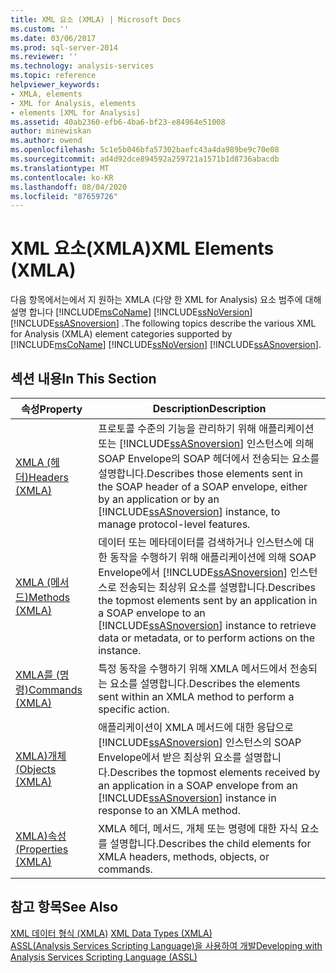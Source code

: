 ```yaml
---
title: XML 요소 (XMLA) | Microsoft Docs
ms.custom: ''
ms.date: 03/06/2017
ms.prod: sql-server-2014
ms.reviewer: ''
ms.technology: analysis-services
ms.topic: reference
helpviewer_keywords:
- XMLA, elements
- XML for Analysis, elements
- elements [XML for Analysis]
ms.assetid: 40ab2360-efb6-4ba6-bf23-e84964e51008
author: minewiskan
ms.author: owend
ms.openlocfilehash: 5c1e5b046bfa57302baefc43a4da989be9c70e08
ms.sourcegitcommit: ad4d92dce894592a259721a1571b1d8736abacdb
ms.translationtype: MT
ms.contentlocale: ko-KR
ms.lasthandoff: 08/04/2020
ms.locfileid: "87659726"
---
```

# <a name="xml-elements-xmla"></a><span data-ttu-id="2f827-102">XML 요소(XMLA)</span><span class="sxs-lookup"><span data-stu-id="2f827-102">XML Elements (XMLA)</span></span>
  <span data-ttu-id="2f827-103">다음 항목에서는에서 지 원하는 XMLA (다양 한 XML for Analysis) 요소 범주에 대해 설명 합니다 [!INCLUDE[msCoName](../../includes/msconame-md.md)] [!INCLUDE[ssNoVersion](../../includes/ssnoversion-md.md)] [!INCLUDE[ssASnoversion](../../includes/ssasnoversion-md.md)] .</span><span class="sxs-lookup"><span data-stu-id="2f827-103">The following topics describe the various XML for Analysis (XMLA) element categories supported by [!INCLUDE[msCoName](../../includes/msconame-md.md)] [!INCLUDE[ssNoVersion](../../includes/ssnoversion-md.md)] [!INCLUDE[ssASnoversion](../../includes/ssasnoversion-md.md)].</span></span>  
  
## <a name="in-this-section"></a><span data-ttu-id="2f827-104">섹션 내용</span><span class="sxs-lookup"><span data-stu-id="2f827-104">In This Section</span></span>  
  
|<span data-ttu-id="2f827-105">속성</span><span class="sxs-lookup"><span data-stu-id="2f827-105">Property</span></span>|<span data-ttu-id="2f827-106">Description</span><span class="sxs-lookup"><span data-stu-id="2f827-106">Description</span></span>|  
|--------------|-----------------|  
|[<span data-ttu-id="2f827-107">XMLA &#40;헤더&#41;</span><span class="sxs-lookup"><span data-stu-id="2f827-107">Headers &#40;XMLA&#41;</span></span>](https://docs.microsoft.com/bi-reference/xmla/xml-elements-headers/xml-elements-headers)|<span data-ttu-id="2f827-108">프로토콜 수준의 기능을 관리하기 위해 애플리케이션 또는 [!INCLUDE[ssASnoversion](../../includes/ssasnoversion-md.md)] 인스턴스에 의해 SOAP Envelope의 SOAP 헤더에서 전송되는 요소를 설명합니다.</span><span class="sxs-lookup"><span data-stu-id="2f827-108">Describes those elements sent in the SOAP header of a SOAP envelope, either by an application or by an [!INCLUDE[ssASnoversion](../../includes/ssasnoversion-md.md)] instance, to manage protocol-level features.</span></span>|  
|[<span data-ttu-id="2f827-109">XMLA &#40;메서드&#41;</span><span class="sxs-lookup"><span data-stu-id="2f827-109">Methods &#40;XMLA&#41;</span></span>](https://docs.microsoft.com/bi-reference/xmla/xml-elements-methods)|<span data-ttu-id="2f827-110">데이터 또는 메타데이터를 검색하거나 인스턴스에 대한 동작을 수행하기 위해 애플리케이션에 의해 SOAP Envelope에서 [!INCLUDE[ssASnoversion](../../includes/ssasnoversion-md.md)] 인스턴스로 전송되는 최상위 요소를 설명합니다.</span><span class="sxs-lookup"><span data-stu-id="2f827-110">Describes the topmost elements sent by an application in a SOAP envelope to an [!INCLUDE[ssASnoversion](../../includes/ssasnoversion-md.md)] instance to retrieve data or metadata, or to perform actions on the instance.</span></span>|  
|[<span data-ttu-id="2f827-111">XMLA를 &#40;명령&#41;</span><span class="sxs-lookup"><span data-stu-id="2f827-111">Commands &#40;XMLA&#41;</span></span>](https://docs.microsoft.com/bi-reference/xmla/xml-elements-commands/xml-elements-commands)|<span data-ttu-id="2f827-112">특정 동작을 수행하기 위해 XMLA 메서드에서 전송되는 요소를 설명합니다.</span><span class="sxs-lookup"><span data-stu-id="2f827-112">Describes the elements sent within an XMLA method to perform a specific action.</span></span>|  
|[<span data-ttu-id="2f827-113">XMLA&#41;개체 &#40;</span><span class="sxs-lookup"><span data-stu-id="2f827-113">Objects &#40;XMLA&#41;</span></span>](https://docs.microsoft.com/bi-reference/xmla/xml-elements-objects)|<span data-ttu-id="2f827-114">애플리케이션이 XMLA 메서드에 대한 응답으로 [!INCLUDE[ssASnoversion](../../includes/ssasnoversion-md.md)] 인스턴스의 SOAP Envelope에서 받은 최상위 요소를 설명합니다.</span><span class="sxs-lookup"><span data-stu-id="2f827-114">Describes the topmost elements received by an application in a SOAP envelope from an [!INCLUDE[ssASnoversion](../../includes/ssasnoversion-md.md)] instance in response to an XMLA method.</span></span>|  
|[<span data-ttu-id="2f827-115">XMLA&#41;속성 &#40;</span><span class="sxs-lookup"><span data-stu-id="2f827-115">Properties &#40;XMLA&#41;</span></span>](https://docs.microsoft.com/bi-reference/xmla/xml-elements-properties/xml-elements-properties)|<span data-ttu-id="2f827-116">XMLA 헤더, 메서드, 개체 또는 명령에 대한 자식 요소를 설명합니다.</span><span class="sxs-lookup"><span data-stu-id="2f827-116">Describes the child elements for XMLA headers, methods, objects, or commands.</span></span>|  
  
## <a name="see-also"></a><span data-ttu-id="2f827-117">참고 항목</span><span class="sxs-lookup"><span data-stu-id="2f827-117">See Also</span></span>  
 <span data-ttu-id="2f827-118">[XML 데이터 형식 &#40;XMLA&#41;](https://docs.microsoft.com/bi-reference/xmla/xml-data-types/xml-data-types-xmla) </span><span class="sxs-lookup"><span data-stu-id="2f827-118">[XML Data Types &#40;XMLA&#41;](https://docs.microsoft.com/bi-reference/xmla/xml-data-types/xml-data-types-xmla) </span></span>  
 [<span data-ttu-id="2f827-119">ASSL&#40;Analysis Services Scripting Language&#41;을 사용하여 개발</span><span class="sxs-lookup"><span data-stu-id="2f827-119">Developing with Analysis Services Scripting Language &#40;ASSL&#41;</span></span>](../multidimensional-models/scripting-language-assl/developing-with-analysis-services-scripting-language-assl.md)  
  
  
